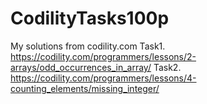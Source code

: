 # CodilityTasks100p
My solutions from codility.com
Task1. https://codility.com/programmers/lessons/2-arrays/odd_occurrences_in_array/
Task2. https://codility.com/programmers/lessons/4-counting_elements/missing_integer/
